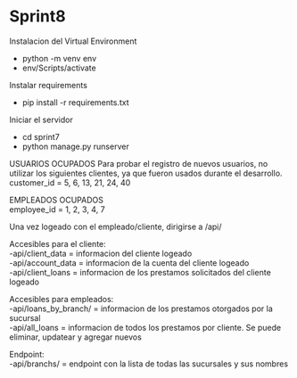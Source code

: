 # Sprint8

Instalacion del Virtual Environment

  - python -m venv env
  - env/Scripts/activate

Instalar requirements

  - pip install -r requirements.txt

Iniciar el servidor

  - cd sprint7
  - python manage.py runserver


USUARIOS OCUPADOS
Para probar el registro de nuevos usuarios, no utilizar los siguientes clientes, ya que fueron usados durante el desarrollo.<br>
customer_id = 5, 6, 13, 21, 24, 40

EMPLEADOS OCUPADOS<br>
employee_id = 1, 2, 3, 4, 7


Una vez logeado con el empleado/cliente, dirigirse a /api/
  
   Accesibles para el cliente:<br>
   -api/client_data = informacion del cliente logeado<br>
   -api/account_data = informacion de la cuenta del cliente logeado<br>
   -api/client_loans = informacion de los prestamos solicitados del cliente logeado<br>
   
   Accesibles para empleados:<br>
   -api/loans_by_branch/<id> = informacion de los prestamos otorgados por la sucursal <id><br>
   -api/all_loans = informacion de todos los prestamos por cliente. Se puede eliminar, updatear y agregar nuevos<br>
  
   Endpoint:<br>
   -api/branchs/ = endpoint con la lista de todas las sucursales y sus nombres<br>
